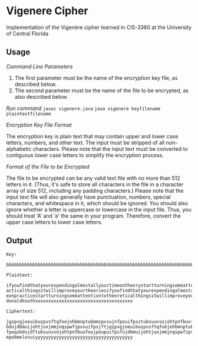 <snippet>

# Vigenere Cipher
Implementation of the Vigenère cipher learned in CIS-3360 at the University of Central Florida

## Usage
*Command Line Parameters*

1. The first parameter must be the name of the encryption key file, as described below. 
2. The second parameter must be the name of the file to be encrypted, as also described below. 

*Run command*
`javac vigenere.java`
`java vigenere keyfilename plaintextfilename`


*Encryption Key File Format*

The encryption key is plain text that may contain upper and lower case letters, numbers, and other
text. The input must be stripped of all non-alphabetic characters. Please note that the input text
must be converted to contiguous lower case letters to simplify the encryption process.


*Format of the File to be Encrypted*

The file to be encrypted can be any valid text file with no more than 512 letters in it. (Thus, it's safe
to store all characters in the file in a character array of size 512, including any padding characters.)
Please note that the input text file will also generally have punctuation, numbers, special characters,
and whitespace in it, which should be ignored. You should also ignore whether a letter is uppercase
or lowercase in the input file. Thus, you should treat ‘A’ and ‘a’ the same in your program.
Therefore, convert the upper case letters to lower case letters.

## Output
```
Key: 

bbbbbbbbbbbbbbbbbbbbbbbbbbbbbbbbbbbbbbbbbbbbbbbbbbbbbbbbbbbbbbbbbbbbbbbb

Plaintext: 

ifyoufindthatyourespendingalmostallyourtimeontheorystartturningsomeattentiontopr
acticalthingsitwillimproveyourtheoriesifyoufindthatyourespendingalmostallyourtim
eonpracticestartturningsomeattentiontotheoreticalthingsitwillimproveyourpractice
donaldknuthxxxxxxxxxxxxxxxxxxxxxxxxxxxxxxxxxxxxx

Ciphertext: 

jgzpvgjoeuibuzpvsftqfoejohbmnptubmmzpvsujnfpouifpsztubsuuvsojohtpnfbuufoujpoupqs
bdujdbmuijohtjuxjmmjnqspwfzpvsuifpsjftjgzpvgjoeuibuzpvsftqfoejohbmnptubmmzpvsujn
fpoqsbdujdftubsuuvsojohtpnfbuufoujpoupuifpsfujdbmuijohtjuxjmmjnqspwfzpvsqsbdujdf
epobmelovuiyyyyyyyyyyyyyyyyyyyyyyyyyyyyyyyyyyyyy
